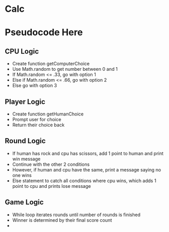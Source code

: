 # Calc

# Pseudocode Here

## CPU Logic
- Create function getComputerChoice
- Use Math.random to get number between 0 and 1
- If Math.random <= .33, go with option 1
- Else if Math.random <= .66, go with option 2
- Else go with option 3

## Player Logic
- Create function getHumanChoice
- Prompt user for choice
- Return their choice back

## Round Logic
- If human has rock and cpu has scissors, add 1 point to human and print win message
- Continue with the other 2 conditions
- However, if human and cpu have the same, print a message saying no one wins
- Else statement to catch all conditions where cpu wins, which adds 1 point to cpu and prints lose message

## Game Logic
- While loop iterates rounds until number of rounds is finished
- Winner is determined by their final score count
- 